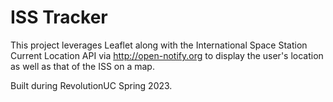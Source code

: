 # ISS Tracker

This project leverages Leaflet along with the International Space Station Current Location API via http://open-notify.org to display the user's location as well as that of the ISS on a map. 

Built during RevolutionUC Spring 2023.
